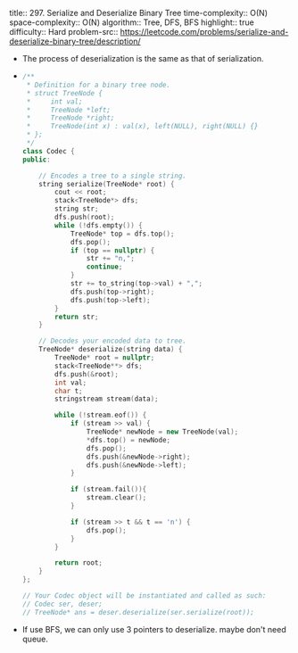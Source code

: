 title:: 297. Serialize and Deserialize Binary Tree
time-complexity:: O(N)
space-complexity::  O(N)
algorithm::  Tree, DFS, BFS
highlight:: true
difficulty:: Hard
problem-src:: https://leetcode.com/problems/serialize-and-deserialize-binary-tree/description/

- The process of deserialization is the same as that of serialization.
- ```cpp
  /**
   * Definition for a binary tree node.
   * struct TreeNode {
   *     int val;
   *     TreeNode *left;
   *     TreeNode *right;
   *     TreeNode(int x) : val(x), left(NULL), right(NULL) {}
   * };
   */
  class Codec {
  public:
  
      // Encodes a tree to a single string.
      string serialize(TreeNode* root) {
          cout << root;
          stack<TreeNode*> dfs;
          string str;
          dfs.push(root);
          while (!dfs.empty()) {
              TreeNode* top = dfs.top();
              dfs.pop();
              if (top == nullptr) {
                  str += "n,";
                  continue;
              }
              str += to_string(top->val) + ",";
              dfs.push(top->right);
              dfs.push(top->left);
          }
          return str;
      }
  
      // Decodes your encoded data to tree.
      TreeNode* deserialize(string data) {
          TreeNode* root = nullptr;
          stack<TreeNode**> dfs;
          dfs.push(&root);
          int val;
          char t;
          stringstream stream(data);
  
          while (!stream.eof()) {
              if (stream >> val) {
                  TreeNode* newNode = new TreeNode(val);
                  *dfs.top() = newNode;
                  dfs.pop();
                  dfs.push(&newNode->right);
                  dfs.push(&newNode->left);
              }
  
              if (stream.fail()){
                  stream.clear();
              }
  
              if (stream >> t && t == 'n') {
                  dfs.pop();
              }
          }
  
          return root;
      }
  };
  
  // Your Codec object will be instantiated and called as such:
  // Codec ser, deser;
  // TreeNode* ans = deser.deserialize(ser.serialize(root));
  ```
- If use BFS, we can only use 3 pointers to deserialize. maybe don't need queue.